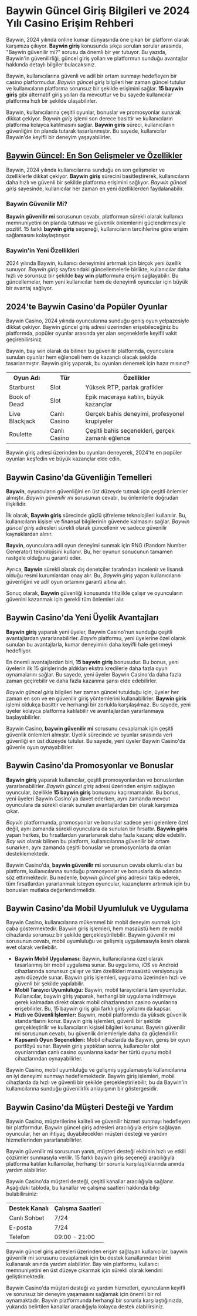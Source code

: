 <h1>Baywin Güncel Giriş Bilgileri ve 2024 Yılı Casino Erişim Rehberi</h1>
<p>Baywin, 2024 yılında online kumar dünyasında öne çıkan bir platform olarak karşımıza çıkıyor. <strong>Baywin giriş</strong> konusunda sıkça sorulan sorular arasında, "Baywin güvenilir mi?" sorusu da önemli bir yer tutuyor. Bu yazıda, Baywin'in güvenilirliği, güncel giriş yolları ve platformun sunduğu avantajlar hakkında detaylı bilgiler bulacaksınız.</p>
<p>Baywin, kullanıcılarına güvenli ve adil bir ortam sunmayı hedefleyen bir casino platformudur. <em>Baywin güncel giriş</em> bilgileri her zaman güncel tutulur ve kullanıcıların platforma sorunsuz bir şekilde erişimini sağlar. <strong>15 baywin giriş</strong> gibi alternatif giriş yolları da mevcuttur ve bu sayede kullanıcılar platforma hızlı bir şekilde ulaşabilirler.</p>
<p>Baywin, kullanıcılarına çeşitli oyunlar, bonuslar ve promosyonlar sunarak dikkat çekiyor. <em>Baywin giriş</em> işlemi son derece basittir ve kullanıcıların platforma kolayca katılmasını sağlar. <strong>Baywin giris</strong> süreci, kullanıcıların güvenliğini ön planda tutarak tasarlanmıştır. Bu sayede, kullanıcılar Baywin'de keyifli bir deneyim yaşayabilirler.</p>
<h2><a href="https://ddssafety.net">Baywin Güncel: En Son Gelişmeler ve Özellikler</a></h2>
<p>Baywin, 2024 yılında kullanıcılarına sunduğu en son gelişmeler ve özelliklerle dikkat çekiyor. <strong>Baywin giriş</strong> sürecini basitleştirerek, kullanıcıların daha hızlı ve güvenli bir şekilde platforma erişimini sağlıyor. <em>Baywin güncel giriş</em> sayesinde, kullanıcılar her zaman en yeni özelliklerden faydalanabilir.</p>
<h3>Baywin Güvenilir Mi?</h3>
<p><strong>Baywin güvenilir mi</strong> sorusunun cevabı, platformun sürekli olarak kullanıcı memnuniyetini ön planda tutması ve güvenlik önlemlerini güçlendirmesiyle pozitif. 15 farklı <strong>baywin giriş</strong> seçeneği, kullanıcıların tercihlerine göre erişim sağlamasını kolaylaştırıyor.</p>
<h3>Baywin'in Yeni Özellikleri</h3>
<p>2024 yılında Baywin, kullanıcı deneyimini artırmak için birçok yeni özellik sunuyor. <em>Baywin giriş</em> sayfasındaki güncellemelerle birlikte, kullanıcılar daha hızlı ve sorunsuz bir şekilde <strong>bay win</strong> platformuna erişim sağlayabilir. Bu güncellemeler, hem yeni kullanıcılar hem de deneyimli oyuncular için büyük bir avantaj sağlıyor.</p>
<h2>2024'te Baywin Casino'da Popüler Oyunlar</h2>
<p>Baywin Casino, 2024 yılında oyuncularına sunduğu geniş oyun yelpazesiyle dikkat çekiyor. Baywin güncel giriş adresi üzerinden erişebileceğiniz bu platformda, popüler oyunlar arasında yer alan seçeneklerle keyifli vakit geçirebilirsiniz.</p>
<p>Baywin, bay win olarak da bilinen bu güvenilir platformda, oyunculara sunulan oyunlar hem eğlenceli hem de kazançlı olacak şekilde tasarlanmıştır. Baywin giriş yaparak, bu oyunları denemek için hazır mısınız?</p>
<table>
<tr>
<th>Oyun Adı</th>
<th>Tür</th>
<th>Özellikler</th>
</tr>
<tr>
<td>Starburst</td>
<td>Slot</td>
<td>Yüksek RTP, parlak grafikler</td>
</tr>
<tr>
<td>Book of Dead</td>
<td>Slot</td>
<td>Epik maceraya katılın, büyük kazançlar</td>
</tr>
<tr>
<td>Live Blackjack</td>
<td>Canlı Casino</td>
<td>Gerçek bahis deneyimi, profesyonel krupiyeler</td>
</tr>
<tr>
<td>Roulette</td>
<td>Canlı Casino</td>
<td>Çeşitli bahis seçenekleri, gerçek zamanlı eğlence</td>
</tr>
</table>
<p>Baywin giriş adresi üzerinden bu oyunları deneyerek, 2024'te en popüler oyunları keşfedin ve büyük kazançlar elde edin.</p>
<h2>Baywin Casino'da Güvenliğin Temelleri</h2>
<p><strong>Baywin</strong>, oyuncuların güvenliğini en üst düzeyde tutmak için çeşitli önlemler almıştır. <em>Baywin güvenilir mi</em> sorusunun cevabı, bu önlemlerle doğrudan ilişkilidir.</p>
<p>İlk olarak, <strong>Baywin giriş</strong> sürecinde güçlü şifreleme teknolojileri kullanılır. Bu, kullanıcıların kişisel ve finansal bilgilerinin güvende kalmasını sağlar. <em>Baywin güncel giriş</em> adresleri sürekli olarak güncellenir ve sadece güvenilir kaynaklardan alınır.</p>
<p><strong>Bayvin</strong>, oyunculara adil oyun deneyimi sunmak için RNG (Random Number Generator) teknolojisini kullanır. Bu, her oyunun sonucunun tamamen rastgele olduğunu garanti eder.</p>
<p>Ayrıca, <strong>Baywin</strong> sürekli olarak dış denetçiler tarafından incelenir ve lisanslı olduğu resmi kurumlardan onay alır. Bu, <em>Baywin giriş</em> yapan kullanıcıların güvenliğini ve adil oyun ortamını garanti altına alır.</p>
<p>Sonuç olarak, <strong>Baywin</strong> güvenliği konusunda titizlikle çalışır ve oyuncuların güvenini kazanmak için gerekli tüm önlemleri alır.</p>
<h2>Baywin Casino'da Yeni Üyelik Avantajları</h2>
<p><strong>Baywin giriş</strong> yaparak yeni üyeler, Baywin Casino'nun sunduğu çeşitli avantajlardan yararlanabilirler. <em>Bayvin</em> platformu, yeni üyelerine özel olarak sunulan bu avantajlarla, kumar deneyimini daha keyifli hale getirmeyi hedefliyor.</p>
<p>En önemli avantajlardan biri, <strong>15 baywin giriş</strong> bonusudur. Bu bonus, yeni üyelerin ilk 15 girişlerinde aldıkları ekstra kredilerle daha fazla oyun oynamalarını sağlar. Bu sayede, yeni üyeler Baywin Casino'da daha fazla zaman geçirebilir ve daha fazla kazanma şansı elde edebilirler.</p>
<p><em>Baywin güncel giriş</em> bilgileri her zaman güncel tutulduğu için, üyeler her zaman en son ve en güvenilir giriş yöntemlerini kullanabilirler. <strong>Baywin giris</strong> işlemi oldukça basittir ve herhangi bir zorlukla karşılaşılmaz. Bu sayede, yeni üyeler kolayca platforma katılabilir ve avantajlardan yararlanmaya başlayabilirler.</p>
<p>Baywin Casino, <strong>baywin güvenilir mi</strong> sorusunu cevaplamak için çeşitli güvenlik önlemleri almıştır. Üyelik sürecinde ve oyunlar sırasında veri güvenliği en üst düzeyde tutulur. Bu sayede, yeni üyeler Baywin Casino'da güvenle oyun oynayabilirler.</p>
<h2>Baywin Casino'da Promosyonlar ve Bonuslar</h2>
<p><strong>Baywin giriş</strong> yaparak kullanıcılar, çeşitli promosyonlardan ve bonuslardan yararlanabilirler. <em>Baywin güncel giriş</em> adresi üzerinden erişim sağlayan oyuncular, özellikle <strong>15 baywin giriş</strong> bonusunu kaçırmamalıdır. Bu bonus, yeni üyeleri Baywin Casino'ya davet ederken, aynı zamanda mevcut oyunculara da sürekli olarak sunulan avantajlardan biri olarak karşımıza çıkar.</p>
<p><em>Bayvin</em> platformunda, promosyonlar ve bonuslar sadece yeni gelenlere özel değil, aynı zamanda sürekli oyunculara da sunulan bir fırsattır. <strong>Baywin giris</strong> yapan herkes, bu fırsatlardan yararlanarak daha fazla kazanç elde edebilir. <em>Bay win</em> olarak bilinen bu platform, kullanıcılarına güvenilir bir ortam sunarken, aynı zamanda çeşitli bonuslar ve promosyonlarla da onları desteklemektedir.</p>
<p>Baywin Casino'da, <strong>baywin güvenilir mi</strong> sorusunun cevabı olumlu olan bu platform, kullanıcılarına sunduğu promosyonlar ve bonuslarla da adından söz ettirmektedir. Bu nedenle, <em>baywin güncel giriş</em> adresini takip ederek, tüm fırsatlardan yararlanmak isteyen oyuncular, kazançlarını artırmak için bu bonusları mutlaka değerlendirmelidir.</p>
<h2>Baywin Casino'da Mobil Uyumluluk ve Uygulama</h2>
<p>Baywin Casino, kullanıcılarına mükemmel bir mobil deneyim sunmak için çaba göstermektedir. Baywin giriş işlemleri, hem masaüstü hem de mobil cihazlarda sorunsuz bir şekilde gerçekleştirilebilir. Baywin güvenilir mi sorusunun cevabı, mobil uyumluluğu ve gelişmiş uygulamasıyla kesin olarak evet olarak verilebilir.</p>
<ul>
<li><strong>Baywin Mobil Uygulaması:</strong> Baywin, kullanıcılarına özel olarak tasarlanmış bir mobil uygulama sunar. Bu uygulama, iOS ve Android cihazlarında sorunsuz çalışır ve tüm özellikleri masaüstü versiyonuyla aynı düzeyde sunar. Baywin giriş işlemleri, uygulama üzerinden hızlı ve güvenli bir şekilde yapılabilir.</li>
<li><strong>Mobil Tarayıcı Uyumluluğu:</strong> Baywin, mobil tarayıcılarla tam uyumludur. Kullanıcılar, baywin giriş yaparak, herhangi bir uygulama indirmeye gerek kalmadan direkt olarak mobil cihazlarından casino oyunlarına erişebilirler. Bu, 15 baywin giriş gibi farklı giriş yollarını da kapsar.</li>
<li><strong>Hızlı ve Güvenli İşlemler:</strong> Baywin, mobil platformda da yüksek güvenlik standartlarını korur. Baywin giriş işlemleri, güvenli bir şekilde gerçekleştirilir ve kullanıcıların kişisel bilgileri korunur. Baywin güvenilir mi sorusunun cevabı, bu güvenlik önlemleriyle daha da güçlendirilir.</li>
<li><strong>Kapsamlı Oyun Seçenekleri:</strong> Mobil cihazlarda da Baywin, geniş bir oyun portföyü sunar. Baywin giriş yaptıktan sonra, kullanıcılar slot oyunlarından canlı casino oyunlarına kadar her türlü oyunu mobil cihazlarından oynayabilirler.</li>
</ul>
<p>Baywin Casino, mobil uyumluluğu ve gelişmiş uygulamasıyla kullanıcılarına en iyi deneyimi sunmayı hedeflemektedir. Baywin giriş işlemleri, mobil cihazlarda da hızlı ve güvenli bir şekilde gerçekleştirilebilir, bu da Baywin'in kullanıcılarına sunduğu güvenilirlik anlayışının bir göstergesidir.</p>
<h2>Baywin Casino'da Müşteri Desteği ve Yardım</h2>
<p>Baywin Casino, müşterilerine kaliteli ve güvenilir hizmet sunmayı hedefleyen bir platformdur. Baywin güncel giriş adresleri aracılığıyla erişim sağlayan oyuncular, her an ihtiyaç duyabilecekleri müşteri desteği ve yardım hizmetlerinden yararlanabilirler.</p>
<p>Baywin güvenilir mi sorusunun yanıtı, müşteri desteği ekibinin hızlı ve etkili çözümler sunmasıyla verilir. 15 farklı baywin giriş seçeneği aracılığıyla platforma katılan kullanıcılar, herhangi bir sorunla karşılaştıklarında anında yardım alabilirler.</p>
<p>Baywin Casino'da müşteri desteği, çeşitli kanallar aracılığıyla sağlanır. Aşağıdaki tabloda, bu kanallar ve çalışma saatleri hakkında bilgi bulabilirsiniz:</p>
<table>
<tr>
<th>Destek Kanalı</th>
<th>Çalışma Saatleri</th>
</tr>
<tr>
<td>Canlı Sohbet</td>
<td>7/24</td>
</tr>
<tr>
<td>E-posta</td>
<td>7/24</td>
</tr>
<tr>
<td>Telefon</td>
<td>09:00 - 21:00</td>
</tr>
</table>
<p>Baywin güncel giriş adresleri üzerinden erişim sağlayan kullanıcılar, baywin güvenilir mi sorusunu cevaplamak için bu destek kanallarından birini kullanarak anında yardım alabilirler. Bay win platformu, kullanıcı memnuniyetini en üst düzeye çıkarmak için sürekli olarak kendini geliştirmektedir.</p>
<p>Baywin Casino'da müşteri desteği ve yardım hizmetleri, oyuncuların keyifli ve sorunsuz bir deneyim yaşamasını sağlamak için önemli bir rol oynamaktadır. Bayvin platformunda herhangi bir sorunla karşılaştığınızda, yukarıda belirtilen kanallar aracılığıyla kolayca destek alabilirsiniz.</p>
